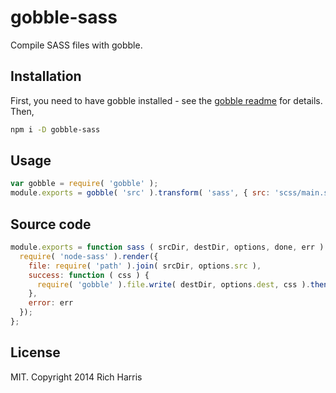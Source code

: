 # gobble-sass

Compile SASS files with gobble.

## Installation

First, you need to have gobble installed - see the [gobble readme](https://github.com/gobblejs/gobble) for details. Then,

```bash
npm i -D gobble-sass
```

## Usage

```js
var gobble = require( 'gobble' );
module.exports = gobble( 'src' ).transform( 'sass', { src: 'scss/main.scss', dest: 'min.css' });
```

## Source code

```js
module.exports = function sass ( srcDir, destDir, options, done, err ) {
  require( 'node-sass' ).render({
    file: require( 'path' ).join( srcDir, options.src ),
    success: function ( css ) {
      require( 'gobble' ).file.write( destDir, options.dest, css ).then( done, err );
    },
    error: err
  });
};
```


## License

MIT. Copyright 2014 Rich Harris
